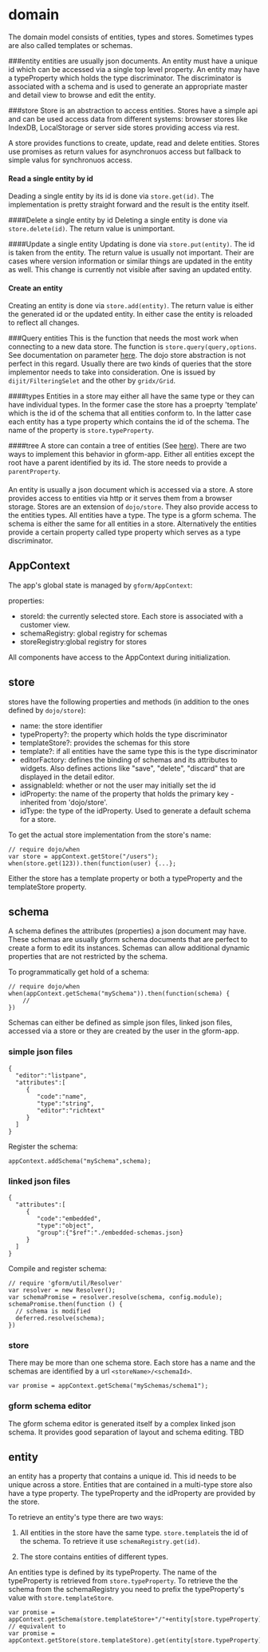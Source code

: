 domain
======

The domain model consists of entities, types and stores. Sometimes types are also called templates or schemas.

###entity
entities are usually json documents. An entity must have a unique id which can be accessed via a single top level property.
An entity may have a typeProperty which holds the type discriminator. The discriminator is associated with a schema and
is used to generate an appropriate master and detail view to browse and edit the entity.

###store
Store is an abstraction to access entities. Stores have a simple api and can be used access data from different systems:
browser stores like IndexDB, LocalStorage or server side stores providing access via rest.


A store provides functions to create, update, read and delete entities. Stores use promises as return values for
asynchronuos access but fallback to simple valus for synchronuos access.

#### Read a single entity by id
Deading a single entity by its id is done via `store.get(id)`. The implementation is pretty straight forward and the
result is the entity itself.

####Delete a single entity by id
Deleting a single entity is done via `store.delete(id)`. The return value is unimportant.

####Update a single entity
Updating is done via `store.put(entity)`. The id is taken from the entity. The return value is usually not important.
Their are cases where version information or similar things are updated in the entity as well. This change is currently not
visible after saving an updated entity.

#### Create an entity
Creating an entity is done via `store.add(entity)`. The return value is either the generated id or the updated entity. In either case
the entity is reloaded to reflect all changes.

###Query entities
This is the function that needs the most work when connecting to a new data store. The function is `store.query(query,options`.
See documentation on parameter [here](dojotoolkit.org). The dojo store abstraction is not perfect in this regard. Usually
there are two kinds of queries that the store implementor needs to take into consideration. One is issued by `dijit/FilteringSelet`
and the other by `gridx/Grid`.

####types
Entities in a store may either all have the same type or they can have individual types. In the former case the store has a proeprty 'template'
which is the id of the schema that all entities conform to. In the latter case each entity has a type property which
contains the id of the schema. The name of the property is `store.typeProperty`.

####tree
A store can contain a tree of entities (See [here](dojotoolkit.org)). There are two ways to implement this behavior in gform-app.
Either all entities except the root have a parent identified by its id. The store needs to provide a `parentProperty`.



####


An entity is usually a json document which is accessed via a store. A store provides access to entities via http or it serves them from a browser storage.
Stores are an extension of `dojo/store`. They also provide access to the entities types. All entities have a type. The type is a gform schema. The schema is either the same 
for all entities in a store. Alternatively the entities provide a certain property called type property which serves as a type discriminator.

## AppContext

The app's global state is managed by `gform/AppContext`:

properties:
* storeId: the currently selected store. Each store is associated with a customer view.
* schemaRegistry: global registry for schemas 
* storeRegistry:global registry for stores

All components have access to the AppContext during initialization.

## store

stores have the following properties and methods (in addition to the ones defined by `dojo/store`):

* name: the store identifier
* typeProperty?: the property which holds the type discriminator
* templateStore?: provides the schemas for this store 
* template?: if all entities have the same type this is the type discriminator
* editorFactory: defines the binding of schemas and its attributes to widgets. Also defines actions like "save", "delete", "discard" that are displayed in the detail editor.
* assignableId: whether or not the user may initially set the id
* idProperty: the name of the property that holds the primary key - inherited from 'dojo/store'.
* idType: the type of the idProperty. Used to generate a default schema for a store.

To get the actual store implementation from the store's name:

	// require dojo/when
    var store = appContext.getStore("/users");
    when(store.get(123)).then(function(user) {...};

Either the store has a template property or both a typeProperty and the templateStore property.

## schema

A schema defines the attributes (properties) a json document may have. These schemas are usually gform schema documents that are perfect to create
a form to edit its instances. Schemas can allow additional dynamic properties that are not restricted by the schema.

To programmatically get hold of a schema:

	// require dojo/when
    when(appContext.getSchema("mySchema")).then(function(schema) {
    	//
    })


Schemas can either be defined as simple json files, linked json files, accessed via a store or they are created by the user in the gform-app.

### simple json files

    {
      "editor":"listpane",
      "attributes":[
         {
            "code":"name",
            "type":"string",
            "editor":"richtext"
         }
      ]
    }
    
Register the schema:

    appContext.addSchema("mySchema",schema);

### linked json files

    {
      "attributes":[
         {
            "code":"embedded",
            "type":"object",
            "group":{"$ref":"./embedded-schemas.json}
         }
      ]
    }
    
Compile and register schema:
   
    // require 'gform/util/Resolver'
    var resolver = new Resolver();
    var schemaPromise = resolver.resolve(schema, config.module);
    schemaPromise.then(function () {
      // schema is modified
      deferred.resolve(schema);
    })
 
### store
 
 There may be more than one schema store. Each store has a name and the schemas are identified by a url `<storeName>/<schemaId>`.
 
    var promise = appContext.getSchema("mySchemas/schema1");

    
### gform schema editor

The gform schema editor is generated itself by a complex linked json schema. It provides good separation of layout and schema 
editing.
TBD

## entity

an entity has a property that contains a unique id. This id needs to be unique across a store. Entities that are contained in a multi-type store
also have a type property. The typeProperty and the idProperty are provided by the store.


To retrieve an entity's type there are two ways:

1. All entities in the store have the same type.
`store.template`is the id of the schema. To retrieve it use `schemaRegistry.get(id)`.

2. The store contains entities of different types.

An entities type is defined by its typeProperty. The name of the typeProperty is retrieved from `store.typeProperty`.
To retrieve the the schema from the schemaRegistry you need to prefix the typeProperty's value with `store.templateStore`.

    var promise = appContext.getSchema(store.templateStore+"/"+entity[store.typeProperty];
    // equivalent to
    var promise = appContext.getStore(store.templateStore).get(entity[store.typeProperty])



